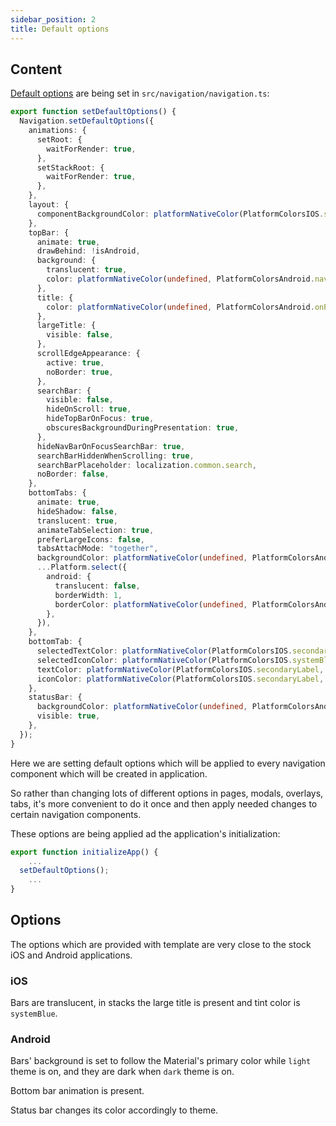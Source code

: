 ```yaml
---
sidebar_position: 2
title: Default options
---
```


## Content
[Default options](https://wix.github.io/react-native-navigation/api/options-api#setdefaultoptions) are being set in `src/navigation/navigation.ts`:

```typescript
export function setDefaultOptions() {
  Navigation.setDefaultOptions({
    animations: {
      setRoot: {
        waitForRender: true,
      },
      setStackRoot: {
        waitForRender: true,
      },
    },
    layout: {
      componentBackgroundColor: platformNativeColor(PlatformColorsIOS.systemBackground, PlatformColorsAndroid.background),
    },
    topBar: {
      animate: true,
      drawBehind: !isAndroid,
      background: {
        translucent: true,
        color: platformNativeColor(undefined, PlatformColorsAndroid.navigation),
      },
      title: {
        color: platformNativeColor(undefined, PlatformColorsAndroid.onPrimaryText),
      },
      largeTitle: {
        visible: false,
      },
      scrollEdgeAppearance: {
        active: true,
        noBorder: true,
      },
      searchBar: {
        visible: false,
        hideOnScroll: true,
        hideTopBarOnFocus: true,
        obscuresBackgroundDuringPresentation: true,
      },
      hideNavBarOnFocusSearchBar: true,
      searchBarHiddenWhenScrolling: true,
      searchBarPlaceholder: localization.common.search,
      noBorder: false,
    },
    bottomTabs: {
      animate: true,
      hideShadow: false,
      translucent: true,
      animateTabSelection: true,
      preferLargeIcons: false,
      tabsAttachMode: "together",
      backgroundColor: platformNativeColor(undefined, PlatformColorsAndroid.navigation),
      ...Platform.select({
        android: {
          translucent: false,
          borderWidth: 1,
          borderColor: platformNativeColor(undefined, PlatformColorsAndroid.divider),
        },
      }),
    },
    bottomTab: {
      selectedTextColor: platformNativeColor(PlatformColorsIOS.secondaryLabel, PlatformColorsAndroid.onPrimaryText),
      selectedIconColor: platformNativeColor(PlatformColorsIOS.systemBlue, PlatformColorsAndroid.onPrimaryText),
      textColor: platformNativeColor(PlatformColorsIOS.secondaryLabel, PlatformColorsAndroid.onPrimaryTextOpacity),
      iconColor: platformNativeColor(PlatformColorsIOS.secondaryLabel, PlatformColorsAndroid.onPrimaryTextOpacity),
    },
    statusBar: {
      backgroundColor: platformNativeColor(undefined, PlatformColorsAndroid.statusbar),
      visible: true,
    },
  });
}
```

Here we are setting default options which will be applied to every navigation component which will be created in application.

So rather than changing lots of different options in pages, modals, overlays, tabs, it's more convenient to do it once
and then apply needed changes to certain navigation components.

These options are being applied ad the application's initialization:
```typescript jsx
export function initializeApp() {
    ...
  setDefaultOptions();
    ...
}
```

## Options
The options which are provided with template are very close to the stock iOS and Android applications.

### iOS
Bars are translucent, in stacks the large title is present and tint color is `systemBlue`.

### Android
Bars' background is set to follow the Material's primary color while `light` theme is on, and they are dark when `dark` theme is on.

Bottom bar animation is present.

Status bar changes its color accordingly to theme.

